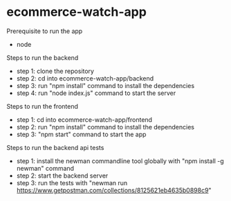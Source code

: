 # ecommerce-watch-app

Prerequisite to run the app
* node

Steps to run the backend

* step 1: clone the repository 
* step 2: cd into ecommerce-watch-app/backend
* step 3: run "npm install" command to install the dependencies
* step 4: run "node index.js" command to start the server

Steps to run the frontend

* step 1: cd into ecommerce-watch-app/frontend
* step 2: run "npm install" command to install the dependencies
* step 3: "npm start" command to start the app

Steps to run the backend api tests

* step 1: install the newman commandline tool globally with "npm install -g newman" command
* step 2: start the backend server
* step 3: run the tests with "newman run https://www.getpostman.com/collections/8125621eb4635b0898c9"
